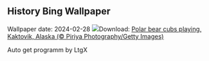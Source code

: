 ## History Bing Wallpaper
Wallpaper date: 2024-02-28
![](https://www.bing.com/th?id=OHR.PolarBearCubs_EN-CA5276612628_UHD.jpg&w=1000)Download: [Polar bear cubs playing, Kaktovik, Alaska (© Piriya Photography/Getty Images)](https://www.bing.com/th?id=OHR.PolarBearCubs_EN-CA5276612628_UHD.jpg)

Auto get programm by LtgX
